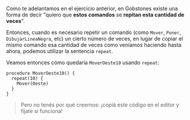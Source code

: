 Como te adelantamos en el ejercicio anterior, en Gobstones existe una forma de decir "quiero que **estos comandos** se **repitan esta cantidad de veces**".

Entonces, cuando es necesario repetir un comando (como `Mover`, `Poner`, `DibujarLineaNegra`, etc) un cierto número de veces, en lugar de copiar el mismo comando esa cantidad de veces como veníamos haciendo hasta ahora, podemos utilizar la sentencia `repeat`. 

Veamos entonces cómo quedaría `MoverOeste10` usando `repeat`:

```puppet
procedure MoverOeste10() {
  repeat(10) {
    Mover(Oeste)
  }
}
```

> Pero no tenés por qué creernos: ¡copiá este código en el editor y fijate si funciona!